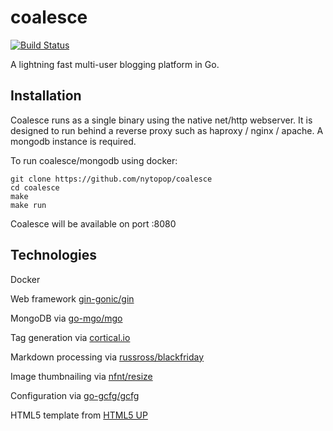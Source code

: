 # coalesce

[![Build Status](https://travis-ci.org/nytopop/coalesce.svg?branch=master)](https://travis-ci.org/nytopop/coalesce)

A lightning fast multi-user blogging platform in Go.

## Installation

Coalesce runs as a single binary using the native net/http webserver. It is designed to run behind a reverse proxy such as haproxy / nginx / apache. A mongodb instance is required.

To run coalesce/mongodb using docker:

    git clone https://github.com/nytopop/coalesce
    cd coalesce
    make
    make run

Coalesce will be available on port :8080

## Technologies

Docker

Web framework [gin-gonic/gin](https://github.com/gin-gonic/gin)

MongoDB via [go-mgo/mgo](https://github.com/go-mgo/mgo)

Tag generation via [cortical.io](http://www.cortical.io/)

Markdown processing via [russross/blackfriday](https://github.com/russross/blackfriday)

Image thumbnailing via [nfnt/resize](https://github.com/nfnt/resize)

Configuration via [go-gcfg/gcfg](https://github.com/go-gcfg/gcfg/tree/v1.2.0)

HTML5 template from [HTML5 UP](https://html5up.net/)
